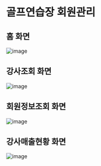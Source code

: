 # 골프연습장 회원관리 
## 홈 화면
![image](https://github.com/hwan06/golfUserManageSite/assets/114748934/5c82b7e8-fff5-48e5-bb76-d5e68ee90406)

## 강사조회 화면
![image](https://github.com/hwan06/golfUserManageSite/assets/114748934/cc89c7ad-de10-4674-8e3c-64f61a4081f3)

## 회원정보조회 화면
![image](https://github.com/hwan06/golfUserManageSite/assets/114748934/f7f4db51-f31a-44c2-85a2-3c52147e63be)

## 강사매출현황 화면
![image](https://github.com/hwan06/golfUserManageSite/assets/114748934/21668bad-c9a0-4107-8823-62dacb464f00)
